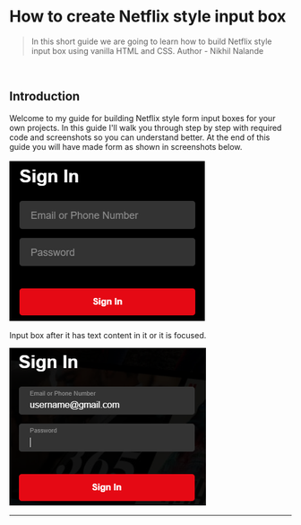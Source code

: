<h1>How to create Netflix style input box</h1>
<blockquote>In this short guide we are going to learn how to build Netflix style input box using vanilla HTML and CSS.
Author - Nikhil Nalande</blockquote>
<br>
<h2>Introduction</h2>
Welcome to my guide for building Netflix style form input boxes for your own projects. In this guide I'll walk you through step by step with required code and screenshots so you can understand better. At the end of this guide you will have made form as shown in screenshots below.<br><br>
<img src="./demo.png" label="Hello world"><br>
<p>Input box after it has text content in it or it is focused.</p>
<img src="./floating_label.png">
<hr>
